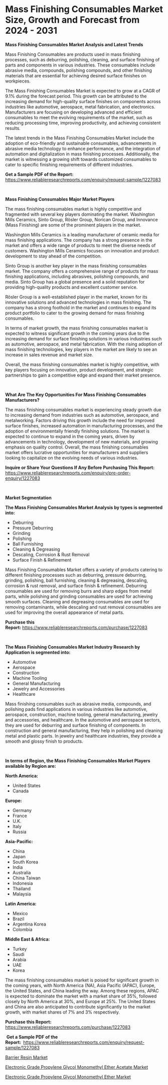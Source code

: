 <p><h1>Mass Finishing Consumables Market Size, Growth and Forecast from 2024 - 2031</h1></p><p><strong>Mass Finishing Consumables Market Analysis and Latest Trends</strong></p>
<p><p>Mass Finishing Consumables are products used in mass finishing processes, such as deburring, polishing, cleaning, and surface finishing of parts and components in various industries. These consumables include abrasive media, compounds, polishing compounds, and other finishing materials that are essential for achieving desired surface finishes on workpieces.</p><p>The Mass Finishing Consumables Market is expected to grow at a CAGR of 9.1% during the forecast period. This growth can be attributed to the increasing demand for high-quality surface finishes on components across industries like automotive, aerospace, metal fabrication, and electronics. Manufacturers are focusing on developing advanced and efficient consumables to meet the evolving requirements of the market, such as reducing processing time, improving productivity, and achieving consistent results.</p><p>The latest trends in the Mass Finishing Consumables Market include the adoption of eco-friendly and sustainable consumables, advancements in abrasive media technology to enhance performance, and the integration of automation and digitalization in mass finishing processes. Additionally, the market is witnessing a growing shift towards customized consumables to cater to specific finishing requirements of different industries.</p></p>
<p><strong>Get a Sample PDF of the Report:&nbsp;</strong> <a href="https://www.reliableresearchreports.com/enquiry/request-sample/1227083">https://www.reliableresearchreports.com/enquiry/request-sample/1227083</a></p>
<p>&nbsp;</p>
<p><strong>Mass Finishing Consumables Major Market Players</strong></p>
<p><p>The mass finishing consumables market is highly competitive and fragmented with several key players dominating the market. Washington Mills Ceramics, Sinto Group, Rösler Group, Norican Group, and Innovance (Mass Finishing) are some of the prominent players in the market.</p><p>Washington Mills Ceramics is a leading manufacturer of ceramic media for mass finishing applications. The company has a strong presence in the market and offers a wide range of products to meet the diverse needs of customers. Washington Mills Ceramics focuses on innovation and product development to stay ahead of the competition.</p><p>Sinto Group is another key player in the mass finishing consumables market. The company offers a comprehensive range of products for mass finishing applications, including abrasives, polishing compounds, and media. Sinto Group has a global presence and a solid reputation for providing high-quality products and excellent customer service.</p><p>Rösler Group is a well-established player in the market, known for its innovative solutions and advanced technologies in mass finishing. The company has a strong foothold in the market and continues to expand its product portfolio to cater to the growing demand for mass finishing consumables.</p><p>In terms of market growth, the mass finishing consumables market is expected to witness significant growth in the coming years due to the increasing demand for surface finishing solutions in various industries such as automotive, aerospace, and metal fabrication. With the rising adoption of mass finishing technologies, key players in the market are likely to see an increase in sales revenue and market size.</p><p>Overall, the mass finishing consumables market is highly competitive, with key players focusing on innovation, product development, and strategic partnerships to gain a competitive edge and expand their market presence.</p></p>
<p>&nbsp;</p>
<p><strong>What Are The Key Opportunities For Mass Finishing Consumables Manufacturers?</strong></p>
<p><p>The mass finishing consumables market is experiencing steady growth due to increasing demand from industries such as automotive, aerospace, and metalworking. Factors driving this growth include the need for improved surface finishes, increased automation in manufacturing processes, and the adoption of environmentally friendly finishing solutions. The market is expected to continue to expand in the coming years, driven by advancements in technology, development of new materials, and growing emphasis on quality control. Overall, the mass finishing consumables market offers lucrative opportunities for manufacturers and suppliers looking to capitalize on the evolving needs of various industries.</p></p>
<p><strong>Inquire or Share Your Questions If Any Before Purchasing This Report:</strong> <a href="https://www.reliableresearchreports.com/enquiry/pre-order-enquiry/1227083">https://www.reliableresearchreports.com/enquiry/pre-order-enquiry/1227083</a></p>
<p>&nbsp;</p>
<p><strong>Market Segmentation</strong></p>
<p><strong>The Mass Finishing Consumables Market Analysis by types is segmented into:</strong></p>
<p><ul><li>Deburring</li><li>Pressure Deburring</li><li>Grinding</li><li>Polishing</li><li>Ball Furnishing</li><li>Cleaning & Degreasing</li><li>Descaling, Corrosion & Rust Removal</li><li>Surface Finish & Refinement</li></ul></p>
<p><p>Mass Finishing Consumables Market offers a variety of products catering to different finishing processes such as deburring, pressure deburring, grinding, polishing, ball furnishing, cleaning & degreasing, descaling, corrosion & rust removal, and surface finish & refinement. Deburring consumables are used for removing burrs and sharp edges from metal parts, while polishing and grinding consumables are used for achieving smooth surfaces. Cleaning and degreasing consumables are used for removing contaminants, while descaling and rust removal consumables are used for improving the overall appearance of metal parts.</p></p>
<p><strong>Purchase this Report:&nbsp;</strong><a href="https://www.reliableresearchreports.com/purchase/1227083">https://www.reliableresearchreports.com/purchase/1227083</a></p>
<p>&nbsp;</p>
<p><strong>The Mass Finishing Consumables Market Industry Research by Application is segmented into:</strong></p>
<p><ul><li>Automotive</li><li>Aerospace</li><li>Construction</li><li>Machine Tooling</li><li>General Manufacturing</li><li>Jewelry and Accessories</li><li>Healthcare</li></ul></p>
<p><p>Mass finishing consumables such as abrasive media, compounds, and polishing pads find applications in various industries like automotive, aerospace, construction, machine tooling, general manufacturing, jewelry and accessories, and healthcare. In the automotive and aerospace sectors, they are used for deburring and surface finishing of components. In construction and general manufacturing, they help in polishing and cleaning metal and plastic parts. In jewelry and healthcare industries, they provide a smooth and glossy finish to products.</p></p>
<p>&nbsp;</p>
<p><strong>In terms of Region, the Mass Finishing Consumables Market Players available by Region are:</strong></p>
<p>
    <p> <strong> North America: </strong>
        <ul>
            <li>United States</li>
            <li>Canada</li>
        </ul>
        </p> 
    <p> <strong> Europe: </strong>
        <ul>
            <li>Germany</li>
            <li>France</li>
            <li>U.K.</li>
            <li>Italy</li>
            <li>Russia</li>
        </ul>
        </p> 
    <p> <strong> Asia-Pacific: </strong>
        <ul>
            <li>China</li>
            <li>Japan</li>
            <li>South Korea</li>
            <li>India</li>
            <li>Australia</li>
            <li>China Taiwan</li>
            <li>Indonesia</li>
            <li>Thailand</li>
            <li>Malaysia</li>
        </ul>
        </p> 
    <p> <strong> Latin America: </strong>
        <ul>
            <li>Mexico</li>
            <li>Brazil</li>
            <li>Argentina Korea</li>
            <li>Colombia</li>
        </ul>
        </p> 
    <p> <strong> Middle East & Africa: </strong>
        <ul>
            <li>Turkey</li>
            <li>Saudi</li>
            <li>Arabia</li>
            <li>UAE</li>
            <li>Korea</li>
        </ul>
    </p>
    </p>
<p><p>The mass finishing consumables market is poised for significant growth in the coming years, with North America (NA), Asia Pacific (APAC), Europe, the United States, and China leading the way. Among these regions, APAC is expected to dominate the market with a market share of 35%, followed closely by North America at 30%, and Europe at 25%. The United States and China are also anticipated to contribute significantly to the market growth, with market shares of 7% and 3% respectively.</p></p>
<p><strong>Purchase this Report: </strong><a href="https://www.reliableresearchreports.com/purchase/1227083">https://www.reliableresearchreports.com/purchase/1227083</a></p>
<p>&nbsp;<strong>Get a Sample PDF of the Report:&nbsp;&nbsp;</strong><a href="https://www.reliableresearchreports.com/enquiry/request-sample/1227083">https://www.reliableresearchreports.com/enquiry/request-sample/1227083</a></p>
<p><strong></strong></p>
<p><p><a href="https://view.publitas.com/reportprime-1/barrier-resin-market-size-share-trends-analysis-report-by-application-regional-outlook-competitive-strategies-and-segment-forecasts-2023-2030/">Barrier Resin Market</a></p><p><a href="https://view.publitas.com/reportprime-1/electronic-grade-propylene-glycol-monomethyl-ether-acetate-market-offer-valuable-insights-into-market-size-market-share-market-trends-and-projections-spanning-from-2023-to-2030/">Electronic Grade Propylene Glycol Monomethyl Ether Acetate Market</a></p><p><a href="https://view.publitas.com/reportprime-1/electronic-grade-propylene-glycol-monomethyl-ether-market-size-growth-and-forecast-from-2023-2030/">Electronic Grade Propylene Glycol Monomethyl Ether Market</a></p></p>